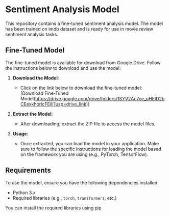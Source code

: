 # Sentiment Analysis Model

This repository contains a fine-tuned sentiment analysis model. The model has been trained on imdb dataset and is ready for use in movie review sentiment analysis tasks.

## Fine-Tuned Model

The fine-tuned model is available for download from Google Drive. Follow the instructions below to download and use the model:

1. **Download the Model**:
   - Click on the link below to download the fine-tuned model:
     [Download Fine-Tuned Model(https://drive.google.com/drive/folders/1SYV2Ac7ce_uHEID2bCEexkhorlcFEiIi?usp=drive_link))

2. **Extract the Model**:
   - After downloading, extract the ZIP file to access the model files.

3. **Usage**:
   - Once extracted, you can load the model in your application. Make sure to follow the specific instructions for loading the model based on the framework you are using (e.g., PyTorch, TensorFlow).


## Requirements

To use the model, ensure you have the following dependencies installed:

- Python 3.x
- Required libraries (e.g., `torch`, `transformers`, etc.)

You can install the required libraries using pip

